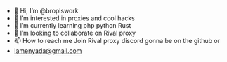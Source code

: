- 👋 Hi, I’m @broplswork
- 👀 I’m interested in proxies and cool hacks
- 🌱 I’m currently learning php python Rust
- 💞️ I’m looking to collaborate on Rival proxy
- 📫 How to reach me Join Rival proxy discord gonna be on the github or
- lamenyada@gmail.com

<!---
broplswork/broplswork is a ✨ special ✨ repository because its `README.md` (this file) appears on your GitHub profile.
You can click the Preview link to take a look at your changes.
--->
